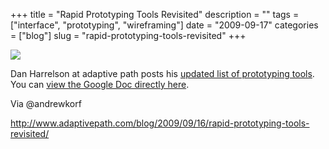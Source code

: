 +++
title = "Rapid Prototyping Tools Revisited"
description = ""
tags = ["interface", "prototyping", "wireframing"]
date = "2009-09-17"
categories = ["blog"]
slug = "rapid-prototyping-tools-revisited"
+++



  <div class="notebook-screenshot"><a href="http://www.adaptivepath.com/blog/2009/09/16/rapid-prototyping-tools-revisited/"><img src="/media/bluga/wt4ab25b4eb10a9.jpg"/></a></div><p>Dan Harrelson at adaptive path posts his <a href="http://www.adaptivepath.com/blog/2009/09/16/rapid-prototyping-tools-revisited/">updated list of prototyping tools</a>. You can <a href="http://spreadsheets.google.com/pub?key=pOa2Uqiakxlry5hNuZm89Eg&amp;output=html&amp;widget=true">view the Google Doc directly here</a>.</p>
<p>Via @andrewkorf</p>
    
  <a href="http://www.adaptivepath.com/blog/2009/09/16/rapid-prototyping-tools-revisited/">http://www.adaptivepath.com/blog/2009/09/16/rapid-prototyping-tools-revisited/</a>
